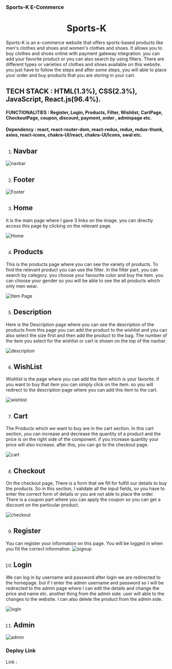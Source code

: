 ### Sports-K E-Commerce

<h1 align="center"> Sports-K </h1>

Sports-K is an e-commerce website that offers sports-based products like men's clothes and shoes and women's clothes and shoes. It allows you to buy clothes and shoes online with payment gateway integration. you can add your favorite product or you can also search by using filters. There are different types or varieties of clothes and shoes available on this website. you just have to follow the steps and after some steps, you will able to place your order and buy products that you are storing in your cart.  

## TECH STACK : HTML(1.3%), CSS(2.3%), JavaScript, React.js(96.4%).

#### FUNCTIONALITIES : Register, Login, Products, Filter, Wishlist, CartPage, CheckoutPage, coupon, discount, payment, order , adminpage etc.

#### Dependency : react, react-router-dom, react-redux, redux, redux-thunk, axios, react-icons, chakra-UI/react, chakra-UI/Icons, swal etc.


1) <h2>Navbar </h2>


![navbar](https://user-images.githubusercontent.com/101567054/193954871-f9f6fb4a-d3cf-41a1-90d3-7af8905db3c4.png)

2) <h2>Footer</h2>

![Footer](https://user-images.githubusercontent.com/101567054/193954893-b818e77d-fac2-4fd7-b644-36f7e094d7e3.png)

3) <h2>Home</h2>

It is the main page where I gave 3 links on the image. you can directly access this page by clicking on the relevant page.


![Home](https://user-images.githubusercontent.com/101567054/193954926-e0857c27-321b-4534-8801-6530605994d3.png)

4) <h2>Products</h2>
This is the products page where you can see the variety of products. To find the relevant product you can use the filter. In the filter part, you can search by category. you choose your favourite color and buy the item. you can choose your gender so you will be able to see the all products which only men wear.

![Item Page](https://user-images.githubusercontent.com/101567054/193954956-bd7ef665-efad-4f8b-b8c3-9603710883f1.png)


5) <h2>Description</h2>
Here is the Description page where you can see the description of the products from this page you can add the product to the wishlist and you can also select the size first and then add the product to the bag. The number of the item you select for the wishlist or cart is shown on the top of the navbar.


![description](https://user-images.githubusercontent.com/101567054/193954993-552e8c5f-28ee-461c-8ec1-d475eb417e9f.png)

6)  <h2>WishList</h2>

Wishlist is the page where you can add the Item which is your favorite. if you want to buy that item you can simply click on the item. so you will redirect to the description page where you can add this item to the cart.


![wishlist](https://user-images.githubusercontent.com/101567054/193955011-ba42a176-d086-4dd7-b440-b2d00950d1c7.png)

7) <h2>Cart</h2>

The Products which we want to buy are in the cart section. In this cart section, you can increase and decrease the quantity of a product and the price is on the right side of the component. if you increase quantity your price will also increase. after this, you can go to the checkout page.


![cart](https://user-images.githubusercontent.com/101567054/193955021-72e1118f-a48a-4292-a48c-e868bfbe7624.png)

8) <h2> Checkout</h2>
On the checkout page, There is a form that we fill for fulfill our details to buy the products. So in this section, I validate all the input fields, so you have to enter the correct form of details or you are not able to place the order. There is a coupon part where you can apply the coupon so you can get a discount on the particular product.

![checkout](https://user-images.githubusercontent.com/101567054/193955033-90029f9e-bf04-4acc-87d3-674574429525.png)

9) <h2>Register</h2>

You can register your information on this page. You will be logged in when you fill the correct information.
![signup](https://user-images.githubusercontent.com/101567054/193955043-36b33053-ba88-4300-90a3-19855c321c86.png)

10) <h2>Login</h2>

We can log in by username and password after login we are redirected to the homepage. but if I enter the admin username and password so I will be redirected to the admin page where I can edit the details and change the price and name etc. another thing from the admin side. user will able to the changes to the website. I can also delete the product from the admin side.

![login](https://user-images.githubusercontent.com/101567054/193955058-bc540264-c193-4696-9774-b406e3df517e.png)


11) <h2>Admin</h2>


![admin](https://user-images.githubusercontent.com/101567054/193957519-a3141c95-4458-4583-b4d2-c81ac5fec3a1.png)


### Deploy Link

Link : 
